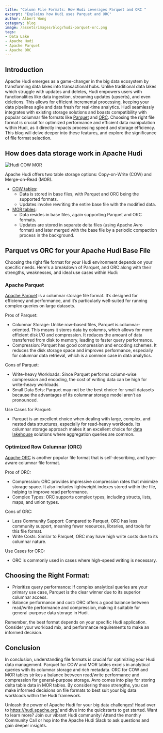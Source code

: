 ```yaml
---
title: "Column File Formats: How Hudi Leverages Parquet and ORC "
excerpt: "Explains how Hudi uses Parquet and ORC"
author: Albert Wong
category: blog
image: /assets/images/blog/hudi-parquet-orc.png
tags:
- Data Lake
- Apache Hudi
- Apache Parquet
- Apache ORC
---
```


## Introduction
Apache Hudi emerges as a game-changer in the big data ecosystem by transforming data lakes into transactional hubs. Unlike traditional data lakes which struggle with updates and deletes, Hudi empowers users with functionalities like data ingestion, streaming updates (upserts), and even deletions. This allows for efficient incremental processing, keeping your data pipelines agile and data fresh for real-time analytics. Hudi seamlessly integrates with existing storage solutions and boasts compatibility with popular columnar file formats like [Parquet](https://parquet.apache.org/) and [ORC](https://orc.apache.org/). Choosing the right file format is crucial for optimized performance and efficient data manipulation within Hudi, as it directly impacts processing speed and storage efficiency. This blog will delve deeper into these features, and explore the significance of file format selection.

## How does data storage work in Apache Hudi
![Hudi COW MOR](https://miro.medium.com/v2/resize:fit:600/format:webp/0*_NFdQLaRGiqDuK3V.png)

Apache Hudi offers two table storage options: Copy-on-Write (COW) and Merge-on-Read (MOR).
* [COW tables](https://hudi.apache.org/docs/table_types#copy-on-write-table):
  * Data is stored in base files, with Parquet and ORC being the supported formats.
  * Updates involve rewriting the entire base file with the modified data.
* [MOR tables](https://hudi.apache.org/docs/table_types#merge-on-read-table):
  * Data resides in base files, again supporting Parquet and ORC formats.
  * Updates are stored in separate delta files (using Apache Avro format) and later merged with the base file by a periodic compaction process in the background.

## Parquet vs ORC for your Apache Hudi Base File
Choosing the right file format for your Hudi environment depends on your specific needs. Here's a breakdown of Parquet, and ORC along with their strengths, weaknesses, and ideal use cases within Hudi:

### Apache Parquet
[Apache Parquet](https://parquet.apache.org/) is a columnar storage file format. It’s designed for efficiency and performance, and it’s particularly well-suited for running complex queries on large datasets.

Pros of Parquet:
* Columnar Storage: Unlike row-based files, Parquet is columnar-oriented. This means it stores data by columns, which allows for more efficient disk I/O and compression. It reduces the amount of data transferred from disk to memory, leading to faster query performance.
* Compression: Parquet has good compression and encoding schemes. It reduces the disk storage space and improves performance, especially for columnar data retrieval, which is a common case in data analytics.

Cons of Parquet:
* Write-heavy Workloads: Since Parquet performs column-wise compression and encoding, the cost of writing data can be high for write-heavy workloads.
* Small Data Sets: Parquet may not be the best choice for small datasets because the advantages of its columnar storage model aren’t as pronounced.

Use Cases for Parquet:
* Parquet is an excellent choice when dealing with large, complex, and nested data structures, especially for read-heavy workloads. Its columnar storage approach makes it an excellent choice for [data lakehouse](https://hudi.apache.org/blog/2024/07/11/what-is-a-data-lakehouse/) solutions where aggregation queries are common.

### Optimized Row Columnar (ORC)
[Apache ORC](https://orc.apache.org/) is another popular file format that is self-describing, and type-aware columnar file format.

Pros of ORC:
* Compression: ORC provides impressive compression rates that minimize storage space. It also includes lightweight indexes stored within the file, helping to improve read performance.
* Complex Types: ORC supports complex types, including structs, lists, maps, and union types.

Cons of ORC:
* Less Community Support: Compared to Parquet, ORC has less community support, meaning fewer resources, libraries, and tools for this file format.
* Write Costs: Similar to Parquet, ORC may have high write costs due to its columnar nature.

Use Cases for ORC:
* ORC is commonly used in cases where high-speed writing is necessary.

## Choosing the Right Format:
* Prioritize query performance: If complex analytical queries are your primary use case, Parquet is the clear winner due to its superior columnar access.
* Balance performance and cost: ORC offers a good balance between read/write performance and compression, making it suitable for general-purpose data storage in Hudi.

Remember, the best format depends on your specific Hudi application. Consider your workload mix, and performance requirements to make an informed decision.

## Conclusion
In conclusion, understanding file formats is crucial for optimizing your Hudi data management. Parquet for COW and MOR tables excels in analytical queries with its columnar storage and rich metadata. ORC for COW and MOR tables strikes a balance between read/write performance and compression for general-purpose storage. Avro comes into play for storing delta table data in MOR tables. By considering these strengths, you can make informed decisions on file formats to best suit your big data workloads within the Hudi framework.   

Unleash the power of Apache Hudi for your big data challenges! Head over to https://hudi.apache.org/ and dive into the quickstarts to get started. Want to learn more? Join our vibrant Hudi community! Attend the monthly Community Call or hop into the Apache Hudi Slack to ask questions and gain deeper insights.
